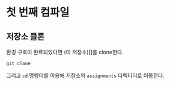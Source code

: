 # 첫 번째 컴파일

## 저장소 클론

환경 구축이 완료되었다면 (이 저장소)[]를 clone한다.

`git clone`

그리고 `cd` 명령어를 이용해 저장소의 `assignments` 디렉터리로 이동한다.

## 